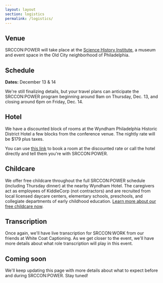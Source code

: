 ```yaml
---
layout: layout
section: logistics
permalink: /logistics/
---
```


## Venue

SRCCON:POWER will take place at the [Science History Institute](https://www.sciencehistory.org/), a museum and event space in the Old City neighborhood of Philadelphia.

## Schedule

**Dates:** December 13 & 14

We're still finalizing details, but your travel plans can anticipate the SRCCON:POWER program beginning around 9am on Thursday, Dec. 13, and closing around 6pm on Friday, Dec. 14.

## Hotel

We have a discounted block of rooms at the Wyndham Philadelphia Historic District Hotel a few blocks from the conference venue. The nightly rate will be $179 plus taxes. 

You can use [this link](https://book.passkey.com/e/49796992) to book a room at the discounted rate or call the hotel directly and tell them you're with SRCCON:POWER.

## Childcare

We offer free childcare throughout the full SRCCON:POWER schedule (including Thursday dinner) at the nearby Wyndham Hotel. The caregivers act as employees of KiddieCorp (not contractors) and are recruited from local licensed daycare centers, elementary schools, preschools, and collegiate departments of early childhood education. [Learn more about our free childcare now](/childcare).

## Transcription

Once again, we'll have live transcription for SRCCON:WORK from our friends at White Coat Captioning. As we get closer to the event, we'll have more details about what role transcription will play in this event. 

## Coming soon

We'll keep updating this page with more details about what to expect before and during SRCCON:POWER. Stay tuned!
